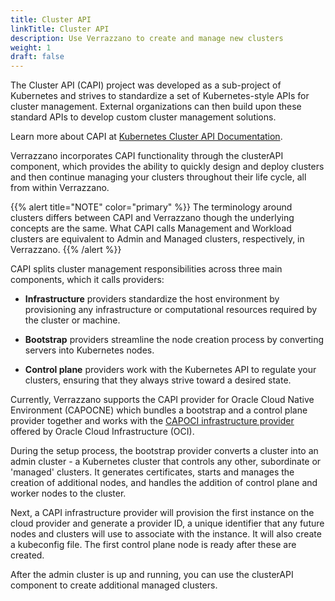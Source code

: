 ```yaml
---
title: Cluster API
linkTitle: Cluster API
description: Use Verrazzano to create and manage new clusters
weight: 1
draft: false
---
```


The Cluster API (CAPI) project was developed as a sub-project of Kubernetes and strives to standardize a set of Kubernetes-style APIs for cluster management. External organizations can then build upon these standard APIs to develop custom cluster management solutions.

Learn more about CAPI at [Kubernetes Cluster API Documentation](https://cluster-api.sigs.k8s.io/introduction.html).

Verrazzano incorporates CAPI functionality through the clusterAPI component, which provides the ability to quickly design and deploy clusters and then continue managing your clusters throughout their life cycle, all from within Verrazzano.

{{% alert title="NOTE" color="primary" %}}
The terminology around clusters differs between CAPI and Verrazzano though the underlying concepts are the same. What CAPI calls Management and Workload clusters are equivalent to Admin and Managed clusters, respectively, in Verrazzano.
{{% /alert %}}

CAPI splits cluster management responsibilities across three main components, which it calls providers: 

* **Infrastructure** providers standardize the host environment by provisioning any infrastructure or computational resources required by the cluster or machine. 

* **Bootstrap** providers streamline the node creation process by converting servers into Kubernetes nodes. 

* **Control plane** providers work with the Kubernetes API to regulate your clusters, ensuring that they always strive toward a desired state. 

Currently, Verrazzano supports the CAPI provider for Oracle Cloud Native Environment (CAPOCNE) which bundles a bootstrap and a control plane provider together and works with the [CAPOCI infrastructure provider](https://github.com/oracle/cluster-api-provider-oci) offered by Oracle Cloud Infrastructure (OCI).

During the setup process, the bootstrap provider converts a cluster into an admin cluster - a Kubernetes cluster that controls any other, subordinate or 'managed' clusters. It generates certificates, starts and manages the creation of additional nodes, and handles the addition of control plane and worker nodes to the cluster.

Next, a CAPI infrastructure provider will provision the first instance on the cloud provider and generate a provider ID, a unique identifier that any future nodes and clusters will use to associate with the instance. It will also create a kubeconfig file. The first control plane node is ready after these are created.

After the admin cluster is up and running, you can use the clusterAPI component to create additional managed clusters.
